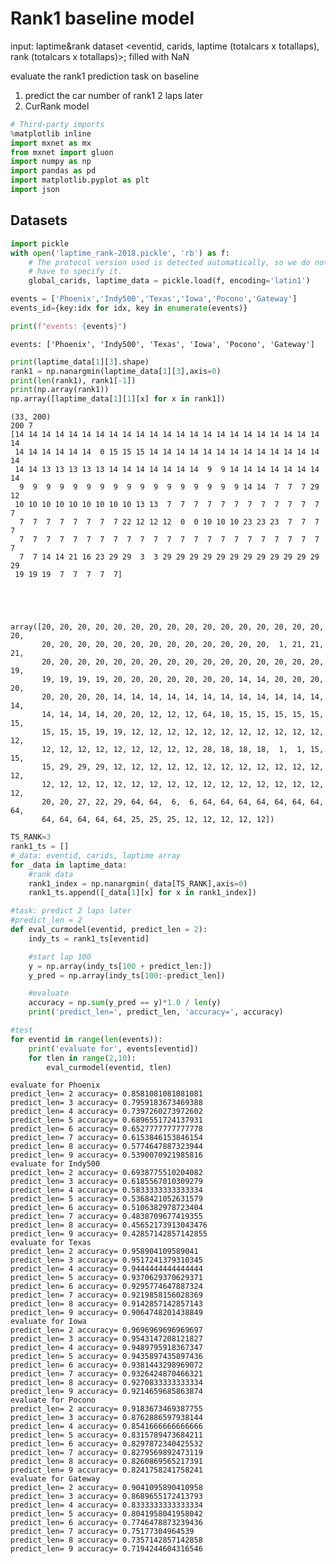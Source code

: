 # Rank1 baseline model

input: laptime&rank dataset
<eventid, carids, laptime (totalcars x totallaps), rank (totalcars x totallaps)>; filled with NaN

evaluate the rank1 prediction task on baseline

1. predict the car number of rank1 2 laps later
2. CurRank model




```python
# Third-party imports
%matplotlib inline
import mxnet as mx
from mxnet import gluon
import numpy as np
import pandas as pd
import matplotlib.pyplot as plt
import json
```

## Datasets



```python
import pickle
with open('laptime_rank-2018.pickle', 'rb') as f:
    # The protocol version used is detected automatically, so we do not
    # have to specify it.
    global_carids, laptime_data = pickle.load(f, encoding='latin1')
```


```python
events = ['Phoenix','Indy500','Texas','Iowa','Pocono','Gateway']
events_id={key:idx for idx, key in enumerate(events)}
```


```python
print(f"events: {events}")
```

    events: ['Phoenix', 'Indy500', 'Texas', 'Iowa', 'Pocono', 'Gateway']



```python
print(laptime_data[1][3].shape)
rank1 = np.nanargmin(laptime_data[1][3],axis=0)
print(len(rank1), rank1[-1])
print(np.array(rank1))
np.array([laptime_data[1][1][x] for x in rank1])
```

    (33, 200)
    200 7
    [14 14 14 14 14 14 14 14 14 14 14 14 14 14 14 14 14 14 14 14 14 14 14 14
     14 14 14 14 14 14  0 15 15 15 14 14 14 14 14 14 14 14 14 14 14 14 14 14
     14 14 13 13 13 13 13 14 14 14 14 14 14 14  9  9 14 14 14 14 14 14 14 14
      9  9  9  9  9  9  9  9  9  9  9  9  9  9  9  9  9 14 14  7  7  7 29 12
     10 10 10 10 10 10 10 10 10 13 13  7  7  7  7  7  7  7  7  7  7  7  7  7
      7  7  7  7  7  7  7  7 22 12 12 12  0  0 10 10 10 23 23 23  7  7  7  7
      7  7  7  7  7  7  7  7  7  7  7  7  7  7  7  7  7  7  7  7  7  7  7  7
      7  7 14 14 21 16 23 29 29  3  3 29 29 29 29 29 29 29 29 29 29 29 29 29
     19 19 19  7  7  7  7  7]





    array([20, 20, 20, 20, 20, 20, 20, 20, 20, 20, 20, 20, 20, 20, 20, 20, 20,
           20, 20, 20, 20, 20, 20, 20, 20, 20, 20, 20, 20, 20,  1, 21, 21, 21,
           20, 20, 20, 20, 20, 20, 20, 20, 20, 20, 20, 20, 20, 20, 20, 20, 19,
           19, 19, 19, 19, 20, 20, 20, 20, 20, 20, 20, 14, 14, 20, 20, 20, 20,
           20, 20, 20, 20, 14, 14, 14, 14, 14, 14, 14, 14, 14, 14, 14, 14, 14,
           14, 14, 14, 14, 20, 20, 12, 12, 12, 64, 18, 15, 15, 15, 15, 15, 15,
           15, 15, 15, 19, 19, 12, 12, 12, 12, 12, 12, 12, 12, 12, 12, 12, 12,
           12, 12, 12, 12, 12, 12, 12, 12, 12, 28, 18, 18, 18,  1,  1, 15, 15,
           15, 29, 29, 29, 12, 12, 12, 12, 12, 12, 12, 12, 12, 12, 12, 12, 12,
           12, 12, 12, 12, 12, 12, 12, 12, 12, 12, 12, 12, 12, 12, 12, 12, 12,
           20, 20, 27, 22, 29, 64, 64,  6,  6, 64, 64, 64, 64, 64, 64, 64, 64,
           64, 64, 64, 64, 64, 25, 25, 25, 12, 12, 12, 12, 12])




```python
TS_RANK=3
rank1_ts = []
#_data: eventid, carids, laptime array
for _data in laptime_data:
    #rank data
    rank1_index = np.nanargmin(_data[TS_RANK],axis=0)
    rank1_ts.append([_data[1][x] for x in rank1_index])

```


```python
#task: predict 2 laps later
#predict_len = 2
def eval_curmodel(eventid, predict_len = 2):
    indy_ts = rank1_ts[eventid]

    #start lap 100 
    y = np.array(indy_ts[100 + predict_len:])
    y_pred = np.array(indy_ts[100:-predict_len])

    #evaluate
    accuracy = np.sum(y_pred == y)*1.0 / len(y)
    print('predict_len=', predict_len, 'accuracy=', accuracy)

#test
for eventid in range(len(events)):
    print('evaluate for', events[eventid])
    for tlen in range(2,10):
        eval_curmodel(eventid, tlen)      


```

    evaluate for Phoenix
    predict_len= 2 accuracy= 0.8581081081081081
    predict_len= 3 accuracy= 0.7959183673469388
    predict_len= 4 accuracy= 0.7397260273972602
    predict_len= 5 accuracy= 0.6896551724137931
    predict_len= 6 accuracy= 0.6527777777777778
    predict_len= 7 accuracy= 0.6153846153846154
    predict_len= 8 accuracy= 0.5774647887323944
    predict_len= 9 accuracy= 0.5390070921985816
    evaluate for Indy500
    predict_len= 2 accuracy= 0.6938775510204082
    predict_len= 3 accuracy= 0.6185567010309279
    predict_len= 4 accuracy= 0.5833333333333334
    predict_len= 5 accuracy= 0.5368421052631579
    predict_len= 6 accuracy= 0.5106382978723404
    predict_len= 7 accuracy= 0.4838709677419355
    predict_len= 8 accuracy= 0.45652173913043476
    predict_len= 9 accuracy= 0.42857142857142855
    evaluate for Texas
    predict_len= 2 accuracy= 0.958904109589041
    predict_len= 3 accuracy= 0.9517241379310345
    predict_len= 4 accuracy= 0.9444444444444444
    predict_len= 5 accuracy= 0.9370629370629371
    predict_len= 6 accuracy= 0.9295774647887324
    predict_len= 7 accuracy= 0.9219858156028369
    predict_len= 8 accuracy= 0.9142857142857143
    predict_len= 9 accuracy= 0.9064748201438849
    evaluate for Iowa
    predict_len= 2 accuracy= 0.9696969696969697
    predict_len= 3 accuracy= 0.9543147208121827
    predict_len= 4 accuracy= 0.9489795918367347
    predict_len= 5 accuracy= 0.9435897435897436
    predict_len= 6 accuracy= 0.9381443298969072
    predict_len= 7 accuracy= 0.9326424870466321
    predict_len= 8 accuracy= 0.9270833333333334
    predict_len= 9 accuracy= 0.9214659685863874
    evaluate for Pocono
    predict_len= 2 accuracy= 0.9183673469387755
    predict_len= 3 accuracy= 0.8762886597938144
    predict_len= 4 accuracy= 0.8541666666666666
    predict_len= 5 accuracy= 0.8315789473684211
    predict_len= 6 accuracy= 0.8297872340425532
    predict_len= 7 accuracy= 0.8279569892473119
    predict_len= 8 accuracy= 0.8260869565217391
    predict_len= 9 accuracy= 0.8241758241758241
    evaluate for Gateway
    predict_len= 2 accuracy= 0.9041095890410958
    predict_len= 3 accuracy= 0.8689655172413793
    predict_len= 4 accuracy= 0.8333333333333334
    predict_len= 5 accuracy= 0.8041958041958042
    predict_len= 6 accuracy= 0.7746478873239436
    predict_len= 7 accuracy= 0.75177304964539
    predict_len= 8 accuracy= 0.7357142857142858
    predict_len= 9 accuracy= 0.7194244604316546



```python

```
